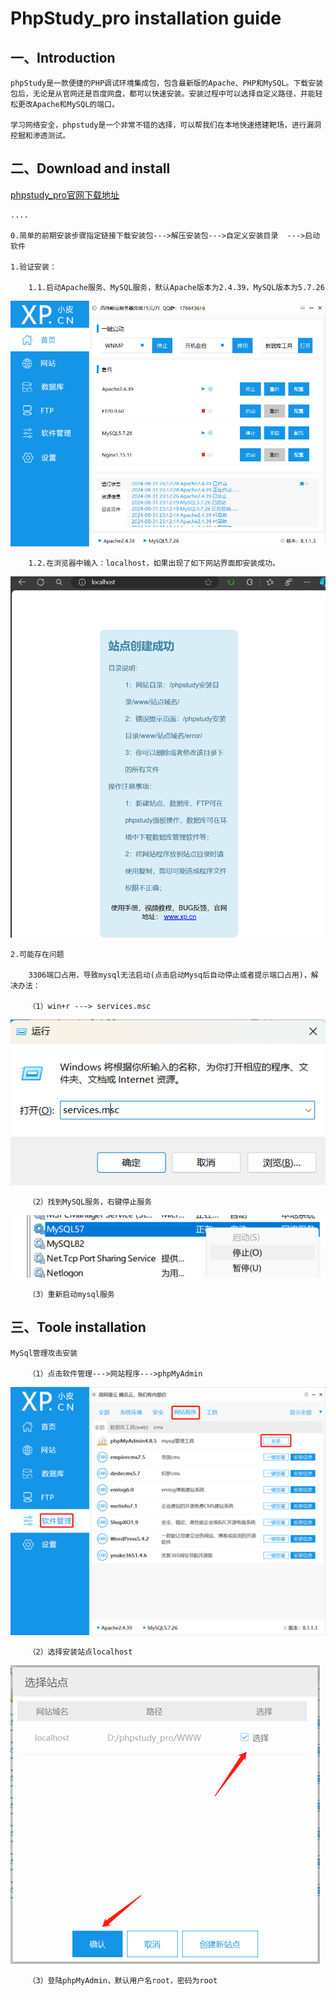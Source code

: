 # PhpStudy_pro installation guide

## 一、Introduction
    phpStudy是一款便捷的PHP调试环境集成包，包含最新版的Apache、PHP和MySQL。下载安装包后，无论是从官网还是百度网盘，都可以快速安装。安装过程中可以选择自定义路径，并能轻松更改Apache和MySQL的端口。    
    
    学习网络安全，phpstudy是一个非常不错的选择，可以帮我们在本地快速搭建靶场，进行漏洞挖掘和渗透测试。    

## 二、Download and install

[phpstudy_pro官网下载地址](https://www.xp.cn/php-study)  

    ....     
    
    0.简单的前期安装步骤指定链接下载安装包--->解压安装包--->自定义安装目录  --->启动软件     
    
    1.验证安装：    
    
        1.1.启动Apache服务、MySQL服务，默认Apache版本为2.4.39，MySQL版本为5.7.26      
        
![phppstudy_index](../images/phpstudy/phpstudy1.png)      

        1.2.在浏览器中输入：localhost，如果出现了如下网站界面即安装成功。      
        
![phppstudy_index](../images/phpstudy/phpstudy2.png)     

    2.可能存在问题    
    
        3306端口占用，导致mysql无法启动(点击启动Mysq后自动停止或者提示端口占用)，解决办法：    
        
        （1）win+r ---> services.msc     
        
![phppstudy_index](../images/phpstudy/phpstudy_solution1.1.png)   

        （2）找到MySQL服务，右键停止服务     
        
![phppstudy_index](../images/phpstudy/phpstudy_solution1.2.png)    

        （3）重新启动mysql服务     

## 三、Toole installation
    MySql管理攻击安装      
    
        （1）点击软件管理--->网站程序--->phpMyAdmin     
        
![phppstudy_index](../images/phpstudy/phpstudy_tools1.1.png)

        （2）选择安装站点localhost     
        
![phppstudy_index](../images/phpstudy/phpstudy_tools1.2.png)

        （3）登陆phpMyAdmin，默认用户名root，密码为root    
